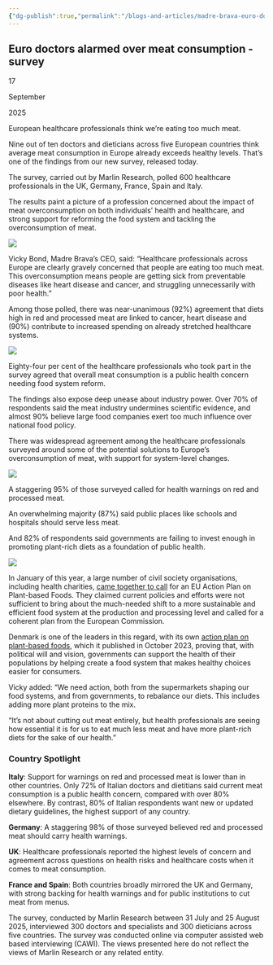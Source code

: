 ```yaml
---
{"dg-publish":true,"permalink":"/blogs-and-articles/madre-brava-euro-doctors-alarmed-over-meat-consumption-survey/","created":"2025-09-28T01:04:20.774+01:00","updated":"2025-09-28T23:43:32.393+01:00"}
---
```


## Euro doctors alarmed over meat consumption - survey

17

September

2025

European healthcare professionals think we’re eating too much meat.

Nine out of ten doctors and dieticians across five European countries think average meat consumption in Europe already exceeds healthy levels. That’s one of the findings from our new survey, released today.

The survey, carried out by Marlin Research, polled 600 healthcare professionals in the UK, Germany, France, Spain and Italy.

The results paint a picture of a profession concerned about the impact of meat overconsumption on both individuals’ health and healthcare, and strong support for reforming the food system and tackling the overconsumption of meat.

![](https://cdn.prod.website-files.com/67ae06329685aca1fae36359/68c09082bf5bfe783cb61283_1.png)

Vicky Bond, Madre Brava’s CEO, said: “Healthcare professionals across Europe are clearly gravely concerned that people are eating too much meat. This overconsumption means people are getting sick from preventable diseases like heart disease and cancer, and struggling unnecessarily with poor health.”

  
Among those polled, there was near-unanimous (92%) agreement that diets high in red and processed meat are linked to cancer, heart disease and (90%) contribute to increased spending on already stretched healthcare systems.

![](https://cdn.prod.website-files.com/67ae06329685aca1fae36359/68c090d88b14b17ce61f4a26_2.png)

Eighty-four per cent of the healthcare professionals who took part in the survey agreed that overall meat consumption is a public health concern needing food system reform.

The findings also expose deep unease about industry power. Over 70% of respondents said the meat industry undermines scientific evidence, and almost 90% believe large food companies exert too much influence over national food policy.

There was widespread agreement among the healthcare professionals surveyed around some of the potential solutions to Europe’s overconsumption of meat, with support for system-level changes.

![](https://cdn.prod.website-files.com/67ae06329685aca1fae36359/68c0911aef0d412541ba94ae_3.png)

A staggering 95% of those surveyed called for health warnings on red and processed meat.

An overwhelming majority (87%) said public places like schools and hospitals should serve less meat.

And 82% of respondents said governments are failing to invest enough in promoting plant-rich diets as a foundation of public health.

![](https://cdn.prod.website-files.com/67ae06329685aca1fae36359/68c09188ab8b46463b242883_4.png)

In January of this year, a large number of civil society organisations, including health charities, [came together to call](https://eeb.org/wp-content/uploads/2025/01/Joint_call_EU_Action_Plan_for_Plant-Based_Foods_Jan2025.pdf) for an EU Action Plan on Plant-based Foods. They claimed current policies and efforts were not sufficient to bring about the much-needed shift to a more sustainable and efficient food system at the production and processing level and called for a coherent plan from the European Commission.

Denmark is one of the leaders in this regard, with its own [action plan on plant-based foods](https://en.fvm.dk/Media/638484294982868221/Danish-Action-Plan-for-Plant-based-Foods.pdf), which it published in October 2023, proving that, with political will and vision, governments can support the health of their populations by helping create a food system that makes healthy choices easier for consumers.

Vicky added: “We need action, both from the supermarkets shaping our food systems, and from governments, to rebalance our diets. This includes adding more plant proteins to the mix.

“It’s not about cutting out meat entirely, but health professionals are seeing how essential it is for us to eat much less meat and have more plant-rich diets for the sake of our health.”

### Country Spotlight

**Italy**: Support for warnings on red and processed meat is lower than in other countries. Only 72% of Italian doctors and dietitians said current meat consumption is a public health concern, compared with over 80% elsewhere. By contrast, 80% of Italian respondents want new or updated dietary guidelines, the highest support of any country.

**Germany**: A staggering 98% of those surveyed believed red and processed meat should carry health warnings.

**UK**: Healthcare professionals reported the highest levels of concern and agreement across questions on health risks and healthcare costs when it comes to meat consumption.

**France and Spain**: Both countries broadly mirrored the UK and Germany, with strong backing for health warnings and for public institutions to cut meat from menus.

The survey, conducted by Marlin Research between 31 July and 25 August 2025, interviewed 300 doctors and specialists and 300 dieticians across five countries. The survey was conducted online via computer assisted web based interviewing (CAWI). The views presented here do not reflect the views of Marlin Research or any related entity.